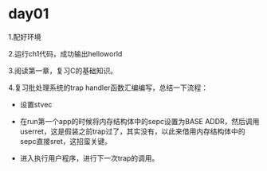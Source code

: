 # day01

1.配好环境

2.运行ch1代码，成功输出helloworld

3.阅读第一章，复习C的基础知识。

4.复习批处理系统的trap handler函数汇编编写，总结一下流程：

- 设置stvec

- 在run第一个app的时候将内存结构体中的sepc设置为BASE ADDR，然后调用userret，这是假装之前trap过了，其实没有，以此来借用内存结构体中的sepc直接sret，这招蛮关键。

- 进入执行用户程序，进行下一次trap的调用。
